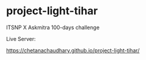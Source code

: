 # project-light-tihar
ITSNP X Askmitra 100-days challenge

Live Server:

https://chetanachaudhary.github.io/project-light-tihar/
